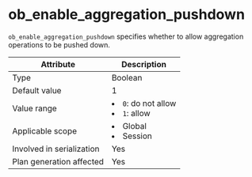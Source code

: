 # ob_enable_aggregation_pushdown

`ob_enable_aggregation_pushdown` specifies whether to allow aggregation operations to be pushed down.

| **Attribute** | **Description** |
|----------|------------------------------------------------------------------------------------------------------------|
| Type | Boolean |
| Default value | 1 |
| Value range | <li> `0`: do not allow   <li> `1`: allow |
| Applicable scope | <li> Global   <li> Session |
| Involved in serialization | Yes |
| Plan generation affected | Yes |
